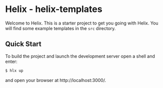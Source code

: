 <!--
  ~ Licensed to the Apache Software Foundation (ASF) under one or more
  ~ contributor license agreements.  See the NOTICE file distributed with
  ~ this work for additional information regarding copyright ownership.
  ~ The ASF licenses this file to You under the Apache License, Version 2.0
  ~ (the "License"); you may not use this file except in compliance with
  ~ the License.  You may obtain a copy of the License at
  ~
  ~      http://www.apache.org/licenses/LICENSE-2.0
  ~
  ~ Unless required by applicable law or agreed to in writing, software
  ~ distributed under the License is distributed on an "AS IS" BASIS,
  ~ WITHOUT WARRANTIES OR CONDITIONS OF ANY KIND, either express or implied.
  ~ See the License for the specific language governing permissions and
  ~ limitations under the License.
  -->
  
Helix - helix-templates
=======================

Welcome to Helix. This is a starter project to get you going with Helix.
You will find some example templates in the `src` directory. 

Quick Start
-----------

To build the project and launch the development server open a shell and enter:

```bash
$ hlx up
```

and open your browser at http://localhost:3000/.

